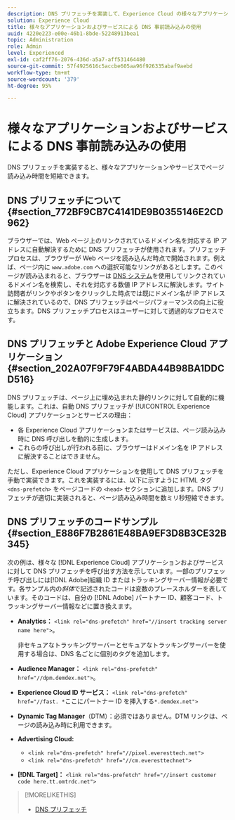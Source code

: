 ```yaml
---
description: DNS プリフェッチを実装して、Experience Cloud の様々なアプリケーションやサービスでページの読み込み時間を短縮する方法について説明します。
solution: Experience Cloud
title: 様々なアプリケーションおよびサービスによる DNS 事前読み込みの使用
uuid: 4220e223-e00e-46b1-8bde-52248913bea1
topic: Administration
role: Admin
level: Experienced
exl-id: caf2ff76-2076-436d-a5a7-aff531464480
source-git-commit: 57f4925616c5accbe605aa96f926335abaf9aebd
workflow-type: tm+mt
source-wordcount: '379'
ht-degree: 95%

---
```


# 様々なアプリケーションおよびサービスによる DNS 事前読み込みの使用

DNS プリフェッチを実装すると、様々なアプリケーションやサービスでページ読み込み時間を短縮できます。

## DNS プリフェッチについて {#section_772BF9CB7C4141DE9B0355146E2CD962}

ブラウザーでは、Web ページ上のリンクされているドメイン名を対応する IP アドレスに自動解決するために DNS プリフェッチが使用されます。プリフェッチプロセスは、ブラウザーが Web ページを読み込んだ時点で開始されます。例えば、ページ内に `www.adobe.com` への選択可能なリンクがあるとします。このページが読み込まれると、ブラウザーは [DNS システム](https://www.networksolutions.com/support/what-is-a-domain-name-server-dns-and-how-does-it-work/)を使用してリンクされているドメイン名を検索し、それを対応する数値 IP アドレスに解決します。サイト訪問者がリンクやボタンをクリックした時点では既にドメイン名が IP アドレスに解決されているので、DNS プリフェッチはページパフォーマンスの向上に役立ちます。DNS プリフェッチプロセスはユーザーに対して透過的なプロセスです。

## DNS プリフェッチと Adobe Experience Cloud アプリケーション {#section_202A07F9F79F4ABDA44B98BA1DDCD516}

DNS プリフェッチは、ページ上に埋め込まれた静的リンクに対して自動的に機能します。これは、自動 DNS プリフェッチが [!UICONTROL Experience Cloud] アプリケーションとサービスの理由：

* 各 Experience Cloud アプリケーションまたはサービスは、ページ読み込み時に DNS 呼び出しを動的に生成します。
* これらの呼び出しが行われる前に、ブラウザーはドメイン名を IP アドレスに解決することはできません。

ただし、Experience Cloud アプリケーションを使用して DNS プリフェッチを手動で実装できます。これを実装するには、以下に示すように HTML タグ `<dns-prefetch>` をページコードの `<head>` セクションに追加します。DNS プリフェッチが適切に実装されると、ページ読み込み時間を数ミリ秒短縮できます。

## DNS プリフェッチのコードサンプル {#section_E886F7B2861E48BA9EF3D8B3CE32B345}

次の例は、様々な [!DNL Experience Cloud] アプリケーションおよびサービスに対して DNS プリフェッチを呼び出す方法を示しています。一部のプリフェッチ呼び出しには[!DNL Adobe]組織 ID またはトラッキングサーバー情報が必要です。各サンプル内の&#x200B;*斜体*&#x200B;で記述されたコードは変数のプレースホルダーを表しています。そのコードは、自分の [!DNL Adobe] パートナー ID、顧客コード、トラッキングサーバー情報などに置き換えます。

* **Analytics：** `<link rel="dns-prefetch" href="//insert tracking server name here">`。

  非セキュアなトラッキングサーバーとセキュアなトラッキングサーバーを使用する場合は、DNS 名ごとに個別のタグを追加します。

* **Audience Manager：** `<link rel="dns-prefetch" href="//dpm.demdex.net">`。

* **Experience Cloud ID サービス：** `<link rel="dns-prefetch" href="//fast. *`ここにパートナー ID を挿入する`*.demdex.net">`

* **Dynamic Tag Manager**（DTM）：必須ではありません。DTM リンクは、ページの読み込み時に利用できます。

* **Advertising Cloud:**

   * `<link rel="dns-prefetch" href="//pixel.everesttech.net">`
   * `<link rel="dns-prefetch" href="//cm.everesttechnet">`

* **[!DNL Target]：** `<link rel="dns-prefetch" href="//insert customer code here.tt.omtrdc.net">`

>[!MORELIKETHIS]
>
>* [DNS プリフェッチ](https://www.chromium.org/developers/design-documents/dns-prefetching)
